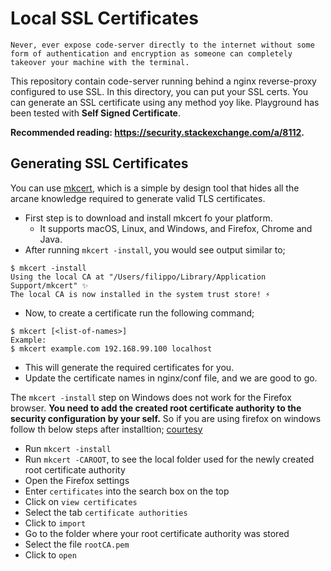 # Local SSL Certificates

```
Never, ever expose code-server directly to the internet without some form of authentication and encryption as someone can completely takeover your machine with the terminal.
```

This repository contain code-server running behind a nginx reverse-proxy configured to use SSL. In this directory, you can put your SSL certs.
You can generate an SSL certificate using any method yoy like. Playground has been tested with **Self Signed Certificate**.

**Recommended reading: https://security.stackexchange.com/a/8112.**

## Generating SSL Certificates

You can use [mkcert](https://github.com/FiloSottile/mkcert), which is a simple by design tool that hides all the arcane knowledge required to generate valid TLS certificates.

- First step is to download and install mkcert fo your platform.
    - It supports macOS, Linux, and Windows, and Firefox, Chrome and Java.
- After running ```mkcert -install```, you would see output similar to;
```
$ mkcert -install
Using the local CA at "/Users/filippo/Library/Application Support/mkcert" ✨
The local CA is now installed in the system trust store! ⚡️
```
- Now, to create a certificate run the following command;
```
$ mkcert [<list-of-names>]
Example:
$ mkcert example.com 192.168.99.100 localhost
```
- This will generate the required certificates for you.
- Update the certificate names in nginx/conf file, and we are good to go.

The ```mkcert -install``` step on Windows does not work for the Firefox browser. **You need to add the created root certificate authority to the security configuration by your self.** So if you are using firefox on windows follow th below steps after installtion; [courtesy](https://ddev.readthedocs.io/en/stable/#windows-and-firefox-mkcert-install-additional-instructions)

- Run ```mkcert -install```
- Run ```mkcert -CAROOT```, to see the local folder used for the newly created root certificate authority
- Open the Firefox settings
- Enter ```certificates``` into the search box on the top
- Click on ```view certificates```
- Select the tab ```certificate authorities```
- Click to ```import```
- Go to the folder where your root certificate authority was stored
- Select the file ```rootCA.pem```
- Click to ```open```